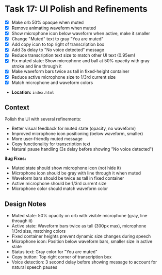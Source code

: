 # Task 17: UI Polish and Refinements

- [x] Make orb 50% opaque when muted
- [x] Remove animating waveform when muted
- [x] Show microphone icon below waveform when active, make it smaller
- [x] Change "Muted" text to gray "You are muted"
- [x] Add copy icon to top right of transcription box
- [x] Add 3s delay to "No voice detected" message
- [x] Reduce transcription text size to match other UI text (0.95em)
- [x] Fix muted state: Show microphone and ball at 50% opacity with gray stroke and line through it
- [x] Make waveform bars twice as tall in fixed-height container
- [x] Reduce active microphone size to 1/3rd current size
- [x] Match microphone and waveform colors
- **Location:** `index.html`

## Context

Polish the UI with several refinements:
- Better visual feedback for muted state (opacity, no waveform)
- Improved microphone icon positioning (below waveform, smaller)
- More user-friendly muted message
- Copy functionality for transcription text
- Natural pause handling (3s delay before showing "No voice detected")

**Bug Fixes:**
- Muted state should show microphone icon (not hide it)
- Microphone icon should be gray with line through it when muted
- Waveform bars should be twice as tall in fixed container
- Active microphone should be 1/3rd current size
- Microphone color should match waveform color

## Design Notes

- Muted state: 50% opacity on orb with visible microphone (gray, line through it)
- Active state: Waveform bars twice as tall (300px max), microphone 1/3rd size, matching colors
- Fixed container heights prevent dynamic size changes during speech
- Microphone icon: Position below waveform bars, smaller size in active state
- Status text: Gray color for "You are muted"
- Copy button: Top right corner of transcription box
- Voice detection: 3 second delay before showing message to account for natural speech pauses
